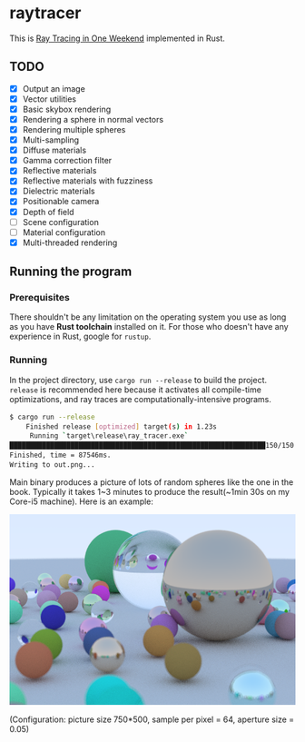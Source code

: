# raytracer

This is [Ray Tracing in One Weekend](https://raytracing.github.io/books/RayTracingInOneWeekend.html) implemented in Rust.

## TODO

- [x] Output an image
- [x] Vector utilities
- [x] Basic skybox rendering
- [x] Rendering a sphere in normal vectors
- [x] Rendering multiple spheres
- [x] Multi-sampling
- [x] Diffuse materials
- [x] Gamma correction filter
- [x] Reflective materials
- [x] Reflective materials with fuzziness
- [x] Dielectric materials
- [x] Positionable camera
- [x] Depth of field
- [ ] Scene configuration
- [ ] Material configuration
- [x] Multi-threaded rendering

## Running the program

### Prerequisites

There shouldn't be any limitation on the operating system you use as long as you have **Rust toolchain** installed on it. For those who doesn't have any experience in Rust, google for `rustup`.

### Running

In the project directory, use `cargo run --release` to build the project. `release` is recommended here because it activates all compile-time optimizations, and ray traces are computationally-intensive programs.


```bash
$ cargo run --release
    Finished release [optimized] target(s) in 1.23s
     Running `target\release\ray_tracer.exe`
███████████████████████████████████████████████████████████████150/150
Finished, time = 87546ms.
Writing to out.png...
```

Main binary produces a picture of lots of random spheres like the one in the book.
Typically it takes 1~3 minutes to produce the result(~1min 30s on my Core-i5 machine). Here is an example:

![](example.png)

(Configuration: picture size 750*500, sample per pixel = 64, aperture size = 0.05)